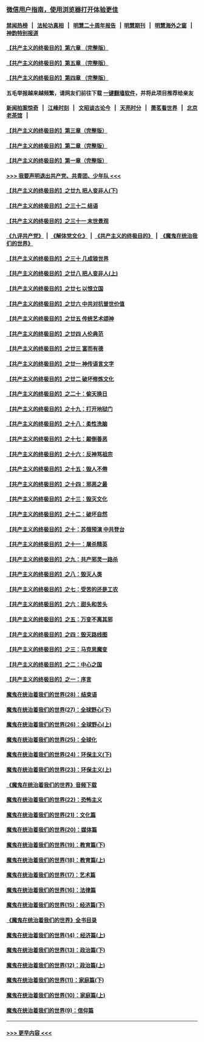 ### [微信用户指南，使用浏览器打开体验更佳](https://github.com/gfw-breaker/banned-news1/blob/master/indexes/wechat-guide.md?t=0)
#### [禁闻热榜](热点新闻.md?t=0)  &nbsp;&nbsp;|&nbsp;&nbsp; [法轮功真相](https://github.com/gfw-breaker/truth/blob/master/README.md?t=0) &nbsp;&nbsp;|&nbsp;&nbsp; [明慧二十周年报告](https://github.com/gfw-breaker/mh-reports/blob/master/README.md?t=0) &nbsp;&nbsp;|&nbsp;&nbsp;[明慧期刊](https://github.com/gfw-breaker/mh-qikan) &nbsp;&nbsp;|&nbsp;&nbsp; [明慧海外之窗](https://github.com/gfw-breaker/mh-news/blob/master/README.md?t=0) &nbsp;&nbsp;|&nbsp;&nbsp; [神韵特别报道](https://github.com/gfw-breaker/mh-news/blob/master/shenyun.md?t=0)
#### [【共产主义的终极目的】第六章 （完整版）](../pages/nsc422/n11428913.md?t=02150833) 
#### [【共产主义的终极目的】第五章 （完整版）](../pages/nsc422/n11428912.md?t=02150833) 
#### [【共产主义的终极目的】第四章 （完整版）](../pages/nsc422/n11428907.md?t=02150833) 
#### 五毛举报越来越频繁，请网友们前往下载 [一键翻墙软件](https://github.com/gfw-breaker/ssr-accounts)，并将此项目推荐给亲友
#### [新闻拍案惊奇](https://github.com/gfw-breaker/banned-news1/blob/master/pages/link4.md) &nbsp;&nbsp;|&nbsp;&nbsp; [江峰时刻](https://github.com/gfw-breaker/banned-news1/blob/master/pages/link4.md) &nbsp;&nbsp;|&nbsp;&nbsp; [文昭谈古论今](https://github.com/gfw-breaker/banned-news1/blob/master/pages/link4.md) &nbsp;&nbsp;|&nbsp;&nbsp; [天亮时分](https://github.com/gfw-breaker/banned-news1/blob/master/pages/link4.md) &nbsp;&nbsp;|&nbsp;&nbsp; [萧茗看世界](https://github.com/gfw-breaker/banned-news1/blob/master/pages/link4.md) &nbsp;&nbsp;|&nbsp;&nbsp; [北京老茶馆](https://github.com/gfw-breaker/banned-news1/blob/master/pages/link4.md) &nbsp;&nbsp;|&nbsp;&nbsp; 
#### [【共产主义的终极目的】第三章（完整版）](../pages/nsc422/n11428848.md?t=02150833) 
#### [【共产主义的终极目的】第二章（完整版）](../pages/nsc422/n11428831.md?t=02150833) 
#### [【共产主义的终极目的】第一章（完整版）](../pages/nsc422/n11417651.md?t=02150833) 
#### [>>> 我要声明退出共产党、共青团、少年队 <<<](https://github.com/begood0513/goodnews/blob/master/quit/letter.md) 
#### [【共产主义的终极目的】之廿九 把人变非人(下)](../pages/nsc422/n11344140.md?t=02150833) 
#### [【共产主义的终极目的】之三十二 结语](../pages/nsc422/n11360535.md?t=02150833) 
#### [【共产主义的终极目的】之三十一 末世景观](../pages/nsc422/n11351129.md?t=02150833) 
#### [《九评共产党》](https://github.com/begood0513/9ping.md/blob/master/README.md) &nbsp;|&nbsp; [《解体党文化》](../../../../jtdwh.md/blob/master/README.md)  &nbsp;|&nbsp; [《共产主义的终极目的》](../../../../gczydzjmd.md/blob/master/README.md) &nbsp;|&nbsp; [《魔鬼在统治我们的世界》](../../../../mgztzwmdsj.md/blob/master/README.md) 
#### [【共产主义的终极目的】之三十 几成狼世界](../pages/nsc422/n11348280.md?t=02150833) 
#### [【共产主义的终极目的】之廿八 把人变非人(上)](../pages/nsc422/n11340492.md?t=02150833) 
#### [【共产主义的终极目的】之廿七 以恨立国](../pages/nsc422/n11336944.md?t=02150833) 
#### [【共产主义的终极目的】之廿六 中共对抗普世价值](../pages/nsc422/n11324785.md?t=02150833) 
#### [【共产主义的终极目的】之廿五 传统艺术颂神](../pages/nsc422/n11296396.md?t=02150833) 
#### [【共产主义的终极目的】之廿四 人伦典范](../pages/nsc422/n11296397.md?t=02150833) 
#### [【共产主义的终极目的】之廿三 富而有德](../pages/nsc422/n11283598.md?t=02150833) 
#### [【共产主义的终极目的】之廿一 神传语言文字](../pages/nsc422/n11263265.md?t=02150833) 
#### [【共产主义的终极目的】之廿二 破坏修炼文化](../pages/nsc422/n11245728.md?t=02150833) 
#### [【共产主义的终极目的】之二十：偷天换日](../pages/nsc422/n11238846.md?t=02150833) 
#### [【共产主义的终极目的】之十九：打开地狱门](../pages/nsc422/n11206376.md?t=02150833) 
#### [【共产主义的终极目的】之十八：柔性洗脑](../pages/nsc422/n11199994.md?t=02150833) 
#### [【共产主义的终极目的】之十七：颠倒善恶](../pages/nsc422/n11179782.md?t=02150833) 
#### [【共产主义的终极目的】之十六：反神骂祖宗](../pages/nsc422/n11166798.md?t=02150833) 
#### [【共产主义的终极目的】之十五：毁人不倦](../pages/nsc422/n11166792.md?t=02150833) 
#### [【共产主义的终极目的】之十四：邪恶之最](../pages/nsc422/n11150249.md?t=02150833) 
#### [【共产主义的终极目的】之十三：毁灭文化](../pages/nsc422/n11135227.md?t=02150833) 
#### [【共产主义的终极目的】之十二：破坏自然](../pages/nsc422/n11135214.md?t=02150833) 
#### [【共产主义的终极目的】之十：苏俄预演 中共登台](../pages/nsc422/n11118424.md?t=02150833) 
#### [【共产主义的终极目的】之十一：屠杀精英](../pages/nsc422/n11118442.md?t=02150833) 
#### [【共产主义的终极目的】之九：共产邪灵一路杀](../pages/nsc422/n11114139.md?t=02150833) 
#### [【共产主义的终极目的】之八：毁灭人类](../pages/nsc422/n11108503.md?t=02150833) 
#### [【共产主义的终极目的】之七：受苦的还是工农](../pages/nsc422/n11101809.md?t=02150833) 
#### [【共产主义的终极目的】之六：甜头和苦头](../pages/nsc422/n11096971.md?t=02150833) 
#### [【共产主义的终极目的】之五：万变不离其邪](../pages/nsc422/n11091285.md?t=02150833) 
#### [【共产主义的终极目的】之四：毁灭路线图](../pages/nsc422/n11086284.md?t=02150833) 
#### [【共产主义的终极目的】之三：马克思魔变](../pages/nsc422/n11061941.md?t=02150833) 
#### [【共产主义的终极目的】之二：中心之国](../pages/nsc422/n11047728.md?t=02150833) 
#### [【共产主义的终极目的】之一：序言](../pages/nsc422/n11086077.md?t=02150833) 
#### [魔鬼在统治着我们的世界(28)：结束语](../pages/nsc422/n10936246.md?t=02150833) 
#### [魔鬼在统治着我们的世界(27)：全球野心(下)](../pages/nsc422/n10928319.md?t=02150833) 
#### [魔鬼在统治着我们的世界(26)：全球野心(上)](../pages/nsc422/n10900318.md?t=02150833) 
#### [魔鬼在统治着我们的世界(25)：全球化](../pages/nsc422/n10788205.md?t=02150833) 
#### [魔鬼在统治着我们的世界(24)：环保主义(下)](../pages/nsc422/n10695307.md?t=02150833) 
#### [魔鬼在统治着我们的世界(23)：环保主义(上)](../pages/nsc422/n10688613.md?t=02150833) 
#### [《魔鬼在统治着我们的世界》音频下载](../pages/nsc422/n10635553.md?t=02150833) 
#### [魔鬼在统治着我们的世界(22)：恐怖主义](../pages/nsc422/n10614727.md?t=02150833) 
#### [魔鬼在统治着我们的世界(21)：文化篇](../pages/nsc422/n10597706.md?t=02150833) 
#### [魔鬼在统治着我们的世界(20)：媒体篇](../pages/nsc422/n10586579.md?t=02150833) 
#### [魔鬼在统治着我们的世界(19)：教育篇(下)](../pages/nsc422/n10564808.md?t=02150833) 
#### [魔鬼在统治着我们的世界(18)：教育篇(上)](../pages/nsc422/n10526970.md?t=02150833) 
#### [魔鬼在统治着我们的世界(17)：艺术篇](../pages/nsc422/n10499093.md?t=02150833) 
#### [魔鬼在统治着我们的世界(16)：法律篇](../pages/nsc422/n10485969.md?t=02150833) 
#### [魔鬼在统治着我们的世界(15)：经济篇(下)](../pages/nsc422/n10469975.md?t=02150833) 
#### [《魔鬼在统治着我们的世界》全书目录](../pages/nsc422/n10464261.md?t=02150833) 
#### [魔鬼在统治着我们的世界(14)：经济篇(上)](../pages/nsc422/n10457370.md?t=02150833) 
#### [魔鬼在统治着我们的世界(13)：政治篇(下)](../pages/nsc422/n10448270.md?t=02150833) 
#### [魔鬼在统治着我们的世界(12)：政治篇(上)](../pages/nsc422/n10444576.md?t=02150833) 
#### [魔鬼在统治着我们的世界(11)：家庭篇(下)](../pages/nsc422/n10440961.md?t=02150833) 
#### [魔鬼在统治着我们的世界(10)：家庭篇(上)](../pages/nsc422/n10435448.md?t=02150833) 
#### [魔鬼在统治着我们的世界(9)：信仰篇](../pages/nsc422/n10432159.md?t=02150833) 

----
#### [ >>> 更早内容 <<< ](../indexes/nsc422-earlier.md)
